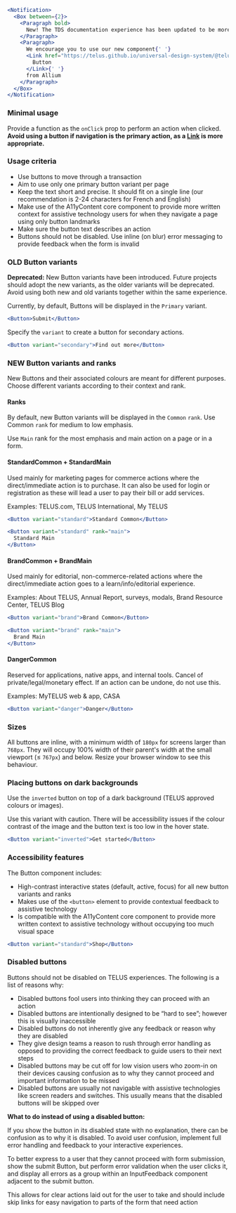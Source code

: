 ```jsx noeditor
<Notification>
  <Box between={2}>
    <Paragraph bold>
      New! The TDS documentation experience has been updated to be more performant!
    </Paragraph>
    <Paragraph>
      We encourage you to use our new component{' '}
      <Link href="https://telus.github.io/universal-design-system/@telus-uds/ds-allium/components/components/button">
        Button
      </Link>{' '}
      from Allium
    </Paragraph>
  </Box>
</Notification>
```

### Minimal usage

Provide a function as the `onClick` prop to perform an action when clicked. **Avoid using a button if navigation is the primary action, as a [Link](#/Links?id=link) is more appropriate.**

### Usage criteria

- Use buttons to move through a transaction
- Aim to use only one primary button variant per page
- Keep the text short and precise. It should fit on a single line (our recommendation is 2-24 characters for French and English)
- Make use of the A11yContent core component to provide more written context for assistive technology users for when they navigate a page using only button landmarks
- Make sure the button text describes an action
- Buttons should not be disabled. Use inline (on blur) error messaging to provide feedback when the form is invalid

### OLD Button variants

**Deprecated:** New Button variants have been introduced. Future projects should adopt the new variants, as the older variants will be deprecated. Avoid using both new and old variants together within the same experience.

Currently, by default, Buttons will be displayed in the `Primary` variant.

```jsx
<Button>Submit</Button>
```

Specify the `variant` to create a button for secondary actions.

```jsx
<Button variant="secondary">Find out more</Button>
```

### NEW Button variants and ranks

New Buttons and their associated colours are meant for different purposes. Choose different variants according to their context and rank.

#### Ranks

By default, new Button variants will be displayed in the `Common` `rank`. Use Common `rank` for medium to low emphasis.

Use `Main` rank for the most emphasis and main action on a page or in a form.

#### StandardCommon + StandardMain

Used mainly for marketing pages for commerce actions where the direct/immediate action is to purchase. It can also be used for login or registration as these will lead a user to pay their bill or add services.

Examples: TELUS.com, TELUS International, My TELUS

```jsx
<Button variant="standard">Standard Common</Button>
```

```jsx
<Button variant="standard" rank="main">
  Standard Main
</Button>
```

#### BrandCommon + BrandMain

Used mainly for editorial, non-commerce-related actions where the direct/immediate action goes to a learn/info/editorial experience.

Examples: About TELUS, Annual Report, surveys, modals, Brand Resource Center, TELUS Blog

```jsx
<Button variant="brand">Brand Common</Button>
```

```jsx
<Button variant="brand" rank="main">
  Brand Main
</Button>
```

#### DangerCommon

Reserved for applications, native apps, and internal tools. Cancel of private/legal/monetary effect. If an action can be undone, do not use this.

Examples: MyTELUS web & app, CASA

```jsx
<Button variant="danger">Danger</Button>
```

### Sizes

All buttons are inline, with a minimum width of `180px` for screens larger than `768px`. They will occupy 100% width of their parent's width at the small viewport (≤ `767px`) and below. Resize your browser window to see this behaviour.

### Placing buttons on dark backgrounds

Use the `inverted` button on top of a dark background (TELUS approved colours or images).

Use this variant with caution. There will be accessibility issues if the colour contrast of the image and the button
text is too low in the hover state.

```jsx { "props": { "className": "docs_purple-block" } }
<Button variant="inverted">Get started</Button>
```

### Accessibility features

The Button component includes:

- High-contrast interactive states (default, active, focus) for all new button variants and ranks
- Makes use of the `<button>` element to provide contextual feedback to assistive technology
- Is compatible with the A11yContent core component to provide more written context to assistive technology without occupying too much visual space

```jsx
<Button variant="standard">Shop</Button>
```

### Disabled buttons

Buttons should not be disabled on TELUS experiences. The following is a list of reasons why:

- Disabled buttons fool users into thinking they can proceed with an action
- Disabled buttons are intentionally designed to be “hard to see”; however this is visually inaccessible
- Disabled buttons do not inherently give any feedback or reason why they are disabled
- They give design teams a reason to rush through error handling as opposed to providing the correct feedback to guide users to their next steps
- Disabled buttons may be cut off for low vision users who zoom-in on their devices causing confusion as to why they cannot proceed and important information to be missed
- Disabled buttons are usually not navigable with assistive technologies like screen readers and switches. This usually means that the disabled buttons will be skipped over

**What to do instead of using a disabled button:**

If you show the button in its disabled state with no explanation, there can be confusion as to why it is disabled. To avoid user confusion, implement full error handling and feedback to your interactive experiences.

To better express to a user that they cannot proceed with form submission, show the submit Button, but perform error validation when the user clicks it, and display all errors as a group within an InputFeedback component adjacent to the submit button.

This allows for clear actions laid out for the user to take and should include skip links for easy navigation to parts of the form that need action
